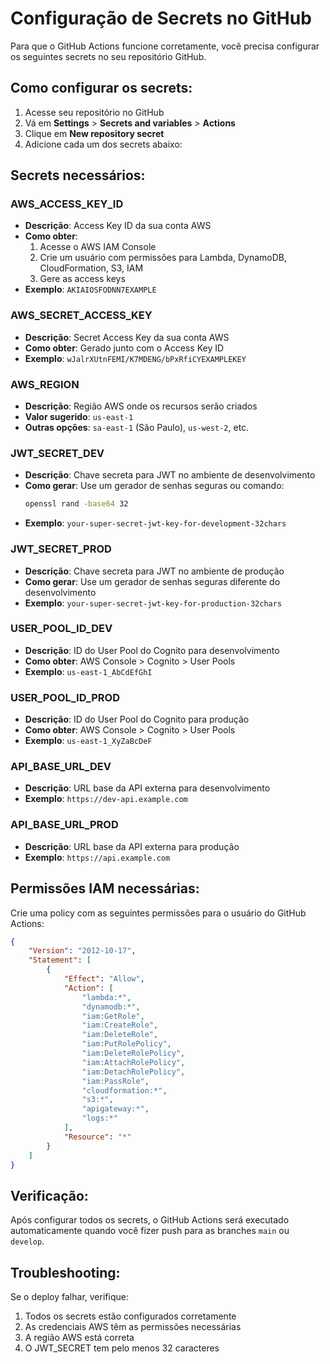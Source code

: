 # Configuração de Secrets no GitHub

Para que o GitHub Actions funcione corretamente, você precisa configurar os seguintes secrets no seu repositório GitHub.

## Como configurar os secrets:

1. Acesse seu repositório no GitHub
2. Vá em **Settings** > **Secrets and variables** > **Actions**
3. Clique em **New repository secret**
4. Adicione cada um dos secrets abaixo:

## Secrets necessários:

### AWS_ACCESS_KEY_ID
- **Descrição**: Access Key ID da sua conta AWS
- **Como obter**: 
  1. Acesse o AWS IAM Console
  2. Crie um usuário com permissões para Lambda, DynamoDB, CloudFormation, S3, IAM
  3. Gere as access keys
- **Exemplo**: `AKIAIOSFODNN7EXAMPLE`

### AWS_SECRET_ACCESS_KEY
- **Descrição**: Secret Access Key da sua conta AWS
- **Como obter**: Gerado junto com o Access Key ID
- **Exemplo**: `wJalrXUtnFEMI/K7MDENG/bPxRfiCYEXAMPLEKEY`

### AWS_REGION
- **Descrição**: Região AWS onde os recursos serão criados
- **Valor sugerido**: `us-east-1`
- **Outras opções**: `sa-east-1` (São Paulo), `us-west-2`, etc.

### JWT_SECRET_DEV
- **Descrição**: Chave secreta para JWT no ambiente de desenvolvimento
- **Como gerar**: Use um gerador de senhas seguras ou comando:
  ```bash
  openssl rand -base64 32
  ```
- **Exemplo**: `your-super-secret-jwt-key-for-development-32chars`

### JWT_SECRET_PROD
- **Descrição**: Chave secreta para JWT no ambiente de produção
- **Como gerar**: Use um gerador de senhas seguras diferente do desenvolvimento
- **Exemplo**: `your-super-secret-jwt-key-for-production-32chars`

### USER_POOL_ID_DEV
- **Descrição**: ID do User Pool do Cognito para desenvolvimento
- **Como obter**: AWS Console > Cognito > User Pools
- **Exemplo**: `us-east-1_AbCdEfGhI`

### USER_POOL_ID_PROD
- **Descrição**: ID do User Pool do Cognito para produção
- **Como obter**: AWS Console > Cognito > User Pools
- **Exemplo**: `us-east-1_XyZaBcDeF`

### API_BASE_URL_DEV
- **Descrição**: URL base da API externa para desenvolvimento
- **Exemplo**: `https://dev-api.example.com`

### API_BASE_URL_PROD
- **Descrição**: URL base da API externa para produção
- **Exemplo**: `https://api.example.com`

## Permissões IAM necessárias:

Crie uma policy com as seguintes permissões para o usuário do GitHub Actions:

```json
{
    "Version": "2012-10-17",
    "Statement": [
        {
            "Effect": "Allow",
            "Action": [
                "lambda:*",
                "dynamodb:*",
                "iam:GetRole",
                "iam:CreateRole",
                "iam:DeleteRole",
                "iam:PutRolePolicy",
                "iam:DeleteRolePolicy",
                "iam:AttachRolePolicy",
                "iam:DetachRolePolicy",
                "iam:PassRole",
                "cloudformation:*",
                "s3:*",
                "apigateway:*",
                "logs:*"
            ],
            "Resource": "*"
        }
    ]
}
```

## Verificação:

Após configurar todos os secrets, o GitHub Actions será executado automaticamente quando você fizer push para as branches `main` ou `develop`.

## Troubleshooting:

Se o deploy falhar, verifique:
1. Todos os secrets estão configurados corretamente
2. As credenciais AWS têm as permissões necessárias
3. A região AWS está correta
4. O JWT_SECRET tem pelo menos 32 caracteres
